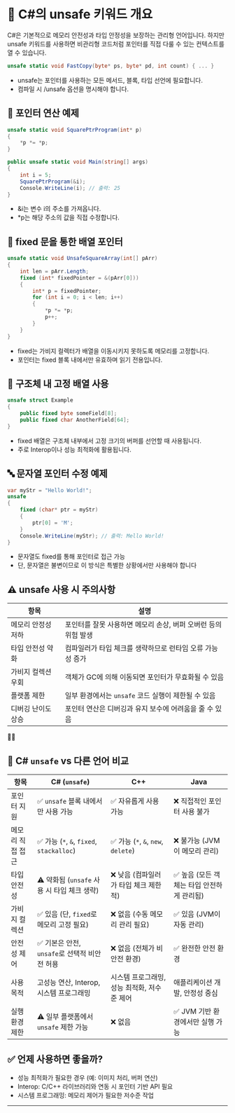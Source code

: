# 🔐 C#의 unsafe 키워드 개요
C#은 기본적으로 메모리 안전성과 타입 안정성을 보장하는 관리형 언어입니다.
하지만 unsafe 키워드를 사용하면 비관리형 코드처럼 포인터를 직접 다룰 수 있는 컨텍스트를 열 수 있습니다.
```csharp
unsafe static void FastCopy(byte* ps, byte* pd, int count) { ... }
```

- unsafe는 포인터를 사용하는 모든 메서드, 블록, 타입 선언에 필요합니다.
- 컴파일 시 /unsafe 옵션을 명시해야 합니다.

## 🧪 포인터 연산 예제
```csharp
unsafe static void SquarePtrProgram(int* p)
{
    *p *= *p;
}

public unsafe static void Main(string[] args)
{
    int i = 5;
    SquarePtrProgram(&i);
    Console.WriteLine(i); // 출력: 25
}
```

- &i는 변수 i의 주소를 가져옵니다.
- *p는 해당 주소의 값을 직접 수정합니다.

## 📌 fixed 문을 통한 배열 포인터
```csharp
unsafe static void UnsafeSquareArray(int[] pArr)
{
    int len = pArr.Length;
    fixed (int* fixedPointer = &(pArr[0]))
    {
        int* p = fixedPointer;
        for (int i = 0; i < len; i++)
        {
            *p *= *p;
            p++;
        }
    }
}
```

- fixed는 가비지 컬렉터가 배열을 이동시키지 못하도록 메모리를 고정합니다.
- 포인터는 fixed 블록 내에서만 유효하며 읽기 전용입니다.

## 🧬 구조체 내 고정 배열 사용
```csharp
unsafe struct Example
{
    public fixed byte someField[8];
    public fixed char AnotherField[64];
}
```

- fixed 배열은 구조체 내부에서 고정 크기의 버퍼를 선언할 때 사용됩니다.
- 주로 Interop이나 성능 최적화에 활용됩니다.

## 🔤 문자열 포인터 수정 예제
```csharp
var myStr = "Hello World!";
unsafe
{
    fixed (char* ptr = myStr)
    {
        ptr[0] = 'M';
    }
    Console.WriteLine(myStr); // 출력: Mello World!
}
```

- 문자열도 fixed를 통해 포인터로 접근 가능
- 단, 문자열은 불변이므로 이 방식은 특별한 상황에서만 사용해야 합니다

## ⚠️ unsafe 사용 시 주의사항
| 항목                 | 설명                                                                 |
|----------------------|----------------------------------------------------------------------|
| 메모리 안정성 저하    | 포인터를 잘못 사용하면 메모리 손상, 버퍼 오버런 등의 위험 발생         |
| 타입 안전성 약화      | 컴파일러가 타입 체크를 생략하므로 런타임 오류 가능성 증가               |
| 가비지 컬렉션 우회    | 객체가 GC에 의해 이동되면 포인터가 무효화될 수 있음                     |
| 플랫폼 제한           | 일부 환경에서는 `unsafe` 코드 실행이 제한될 수 있음                     |
| 디버깅 난이도 상승    | 포인터 연산은 디버깅과 유지 보수에 어려움을 줄 수 있음                  |



## 🧬 C# `unsafe` vs 다른 언어 비교

| 항목               | C# (`unsafe`)                            | C++                                        | Java                                       |
|--------------------|-------------------------------------------|---------------------------------------------|---------------------------------------------|
| 포인터 지원        | ✅ `unsafe` 블록 내에서만 사용 가능         | ✅ 자유롭게 사용 가능                         | ❌ 직접적인 포인터 사용 불가                  |
| 메모리 직접 접근   | ✅ 가능 (`*`, `&`, `fixed`, `stackalloc`) | ✅ 가능 (`*`, `&`, `new`, `delete`)           | ❌ 불가능 (JVM이 메모리 관리)                 |
| 타입 안전성        | ⚠️ 약화됨 (`unsafe` 사용 시 타입 체크 생략) | ❌ 낮음 (컴파일러가 타입 체크 제한적)         | ✅ 높음 (모든 객체는 타입 안전하게 관리됨)    |
| 가비지 컬렉션      | ✅ 있음 (단, `fixed`로 메모리 고정 필요)    | ❌ 없음 (수동 메모리 관리 필요)               | ✅ 있음 (JVM이 자동 관리)                     |
| 안전성 제어        | ✅ 기본은 안전, `unsafe`로 선택적 비안전 허용 | ❌ 없음 (전체가 비안전 환경)                  | ✅ 완전한 안전 환경                           |
| 사용 목적          | 고성능 연산, Interop, 시스템 프로그래밍     | 시스템 프로그래밍, 성능 최적화, 저수준 제어   | 애플리케이션 개발, 안정성 중심               |
| 실행 환경 제한     | ⚠️ 일부 플랫폼에서 `unsafe` 제한 가능        | ❌ 없음                                       | ✅ JVM 기반 환경에서만 실행 가능              |



## ✅ 언제 사용하면 좋을까?
- 성능 최적화가 필요한 경우 (예: 이미지 처리, 버퍼 연산)
- Interop: C/C++ 라이브러리와 연동 시 포인터 기반 API 필요
- 시스템 프로그래밍: 메모리 제어가 필요한 저수준 작업
---
